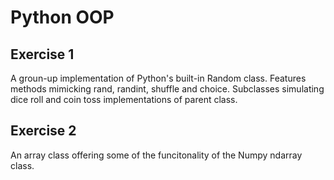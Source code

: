 # Python OOP

## Exercise 1
A groun-up implementation of Python's built-in Random class.
Features methods mimicking rand, randint, shuffle and choice.
Subclasses simulating dice roll and coin toss implementations of parent class.

## Exercise 2
An array class offering some of the funcitonality of the Numpy ndarray class.

